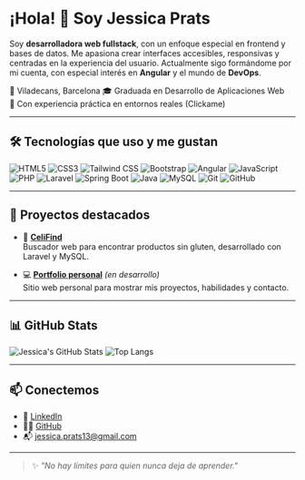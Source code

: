 # ¡Hola! 👋 Soy Jessica Prats

Soy **desarrolladora web fullstack**, con un enfoque especial en frontend y bases de datos. Me apasiona crear interfaces accesibles, responsivas y centradas en la experiencia del usuario. Actualmente sigo formándome por mi cuenta, con especial interés en **Angular** y el mundo de **DevOps**.

📍  Viladecans, Barcelona
🎓 Graduada en Desarrollo de Aplicaciones Web  
💼 Con experiencia práctica en entornos reales (Clickame)

---

## 🛠 Tecnologías que uso y me gustan

![HTML5](https://img.shields.io/badge/HTML5-E34F26?style=for-the-badge&logo=html5&logoColor=white)
![CSS3](https://img.shields.io/badge/CSS3-1572B6?style=for-the-badge&logo=css3)
![Tailwind CSS](https://img.shields.io/badge/TailwindCSS-06B6D4?style=for-the-badge&logo=tailwind-css)
![Bootstrap](https://img.shields.io/badge/Bootstrap-7952B3?style=for-the-badge&logo=bootstrap)
![Angular](https://img.shields.io/badge/Angular-DD0031?style=for-the-badge&logo=angular&logoColor=white)
![JavaScript](https://img.shields.io/badge/JavaScript-F7DF1E?style=for-the-badge&logo=javascript&logoColor=black)
![PHP](https://img.shields.io/badge/PHP-777BB4?style=for-the-badge&logo=php&logoColor=white)
![Laravel](https://img.shields.io/badge/Laravel-FF2D20?style=for-the-badge&logo=laravel&logoColor=white)
![Spring Boot](https://img.shields.io/badge/SpringBoot-6DB33F?style=for-the-badge&logo=spring-boot&logoColor=white)
![Java](https://img.shields.io/badge/Java-2C2C2C?style=for-the-badge&logo=java&logoColor=white)
![MySQL](https://img.shields.io/badge/MySQL-005C84?style=for-the-badge&logo=mysql&logoColor=white)
![Git](https://img.shields.io/badge/Git-F05032?style=for-the-badge&logo=git&logoColor=white)
![GitHub](https://img.shields.io/badge/GitHub-181717?style=for-the-badge&logo=github)

---

## 🚀 Proyectos destacados

- 🎯 **[CeliFind](https://github.com/jessicapb/CeliFind)**  
  Buscador web para encontrar productos sin gluten, desarrollado con Laravel y MySQL.

- 💻 **[Portfolio personal](https://github.com/jessicapb/mi-portfolio)** *(en desarrollo)*  
  Sitio web personal para mostrar mis proyectos, habilidades y contacto.

---

## 📊 GitHub Stats

![Jessica's GitHub Stats](https://github-readme-stats.vercel.app/api?username=jessicapb&show_icons=true&theme=tokyonight)
![Top Langs](https://github-readme-stats.vercel.app/api/top-langs/?username=jessicapb&layout=compact&theme=tokyonight)

---

## 📫 Conectemos

- 💼 [LinkedIn](https://www.linkedin.com/in/jessica-prats/)
- 🧑‍💻 [GitHub](https://github.com/jessicapb)
- 📬 jessica.prats13@gmail.com

---

> ✨ *"No hay límites para quien nunca deja de aprender."*
